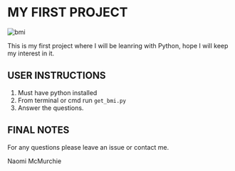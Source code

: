 # MY FIRST PROJECT

![bmi](http://s.newsweek.com/sites/www.newsweek.com/files/styles/feature/public/2017/05/11/bmi.jpg)

This is my first project where I will be leanring with Python, hope I will keep my interest in it.


## USER INSTRUCTIONS

1. Must have python installed
2. From terminal or cmd run `get_bmi.py`
3. Answer the questions.





## FINAL NOTES

For any questions please leave an issue or contact me. 

Naomi McMurchie